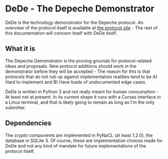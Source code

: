 # DeDe - The Depeche Demonstrator

DeDe is the technology demonstrator for the Depeche protocol. An overview of the
protocol itself is available at [the protocol site](https://depeche-protocol.github.io) -
The rest of this documentation will concern itself with DeDe itself.

## What it is

The Depeche Demonstrator is the proving grounds for protocol-related ideas and proposals.
New protocol additions should work in the demonstrator before they will be accepted - The
reason for this is that protocols that do not rub up against implementation realities
tend to be A) Hard to implement and B) Have loads of undocumented edge cases.

DeDe is written in Python 3 and not really meant for human consumption - At least not at
present. In its current shape it runs with a Curses interface in a Linux terminal, and
that is likely going to remain as long as I'm the only submitter.

## Dependencies

The crypto components are implemented in PyNaCL (at least 1.2.0), the database in SQLite 3.
Of course, these are implementation choices made for DeDe and not any kind of  mandate for
future implementations of the protocol itself.